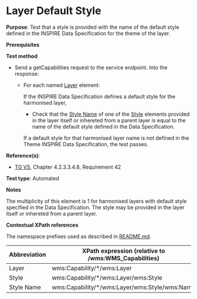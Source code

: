 # Layer Default Style

**Purpose**: Test that a style is provided with the name of the default style defined in the INSPIRE Data Specification for the theme of the layer.

**Prerequisites**

**Test method**

* Send a getCapabilities request to the service endpoint. Into the response:

  * For each named [Layer](#layer) element:

    If the INSPIRE Data Specification defines a default style for the harmonised layer,

      * Check that the [Style Name](#styleName1) of one of the [Style](#style) elements provided in the layer itself or inhereted from a parent layer is equal to the name of the default style defined in the Data Specification.

    If a default style for that harmonised layer name is not defined in the Theme INSPIRE Data Specification, the test passes.

**Reference(s)**:
* [TG VS](./README.md#ref_TG_VS), Chapter 4.2.3.3.4.8, Requirement 42

**Test type**: Automated

**Notes**

The multiplicity of this element is 1 for harmonised layers with default style specified in the Data Specification. The style may be provided in the layer itself or inhereted from a parent layer.

**Contextual XPath references**

The namespace prefixes used as described in [README.md](./README.md#namespaces).

Abbreviation                                               |  XPath expression (relative to /wms:WMS_Capabilities)
---------------------------------------------------------- | -------------------------------------------------------------------------
Layer <a name="layer"></a> | wms:Capability/*/wms:Layer
Style <a name="style"></a> | wms:Capability/*/wms:Layer/wms:Style
Style Name <a name="styleName1"></a> | wms:Capability/*/wms:Layer/wms:Style/wms:Name
